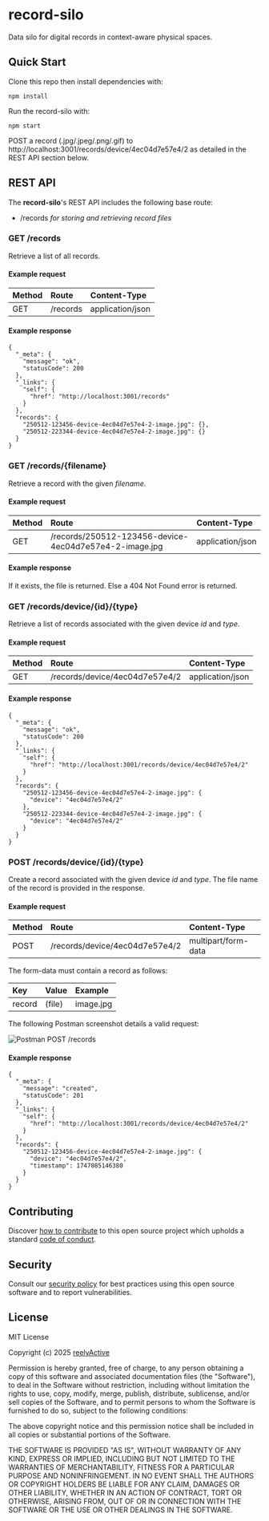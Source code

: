 record-silo
===========

Data silo for digital records in context-aware physical spaces.


Quick Start
-----------

Clone this repo then install dependencies with:

    npm install

Run the record-silo with:

    npm start

POST a record (.jpg/.jpeg/.png/.gif) to http://localhost:3001/records/device/4ec04d7e57e4/2 as detailed in the REST API section below.


REST API
--------

The __record-silo__'s REST API includes the following base route:
- /records _for storing and retrieving record files_

### GET /records

Retrieve a list of all records.

#### Example request

| Method | Route    | Content-Type     |
|:-------|:---------|:-----------------|
| GET    | /records | application/json |

#### Example response

    {
      "_meta": {
        "message": "ok",
        "statusCode": 200
      },
      "_links": {
        "self": {
          "href": "http://localhost:3001/records"
        }
      },
      "records": {
        "250512-123456-device-4ec04d7e57e4-2-image.jpg": {},
        "250512-223344-device-4ec04d7e57e4-2-image.jpg": {}
      }
    }


### GET /records/{filename}

Retrieve a record with the given _filename_.

#### Example request

| Method | Route                                           | Content-Type     |
|:-------|:------------------------------------------------|:-----------------|
| GET    | /records/250512-123456-device-4ec04d7e57e4-2-image.jpg | application/json |

#### Example response

If it exists, the file is returned.  Else a 404 Not Found error is returned.


### GET /records/device/{id}/{type}

Retrieve a list of records associated with the given device _id_ and _type_.

#### Example request

| Method | Route                          | Content-Type     |
|:-------|:-------------------------------|:-----------------|
| GET    | /records/device/4ec04d7e57e4/2 | application/json |

#### Example response

    {
      "_meta": {
        "message": "ok",
        "statusCode": 200
      },
      "_links": {
        "self": {
          "href": "http://localhost:3001/records/device/4ec04d7e57e4/2"
        }
      },
      "records": {
        "250512-123456-device-4ec04d7e57e4-2-image.jpg": {
          "device": "4ec04d7e57e4/2"
        },
        "250512-223344-device-4ec04d7e57e4-2-image.jpg": {
          "device": "4ec04d7e57e4/2"
        }
      }
    }

### POST /records/device/{id}/{type}

Create a record associated with the given device _id_ and _type_.  The file name of the record is provided in the response.

#### Example request

| Method | Route                          | Content-Type        |
|:-------|:-------------------------------|:--------------------|
| POST   | /records/device/4ec04d7e57e4/2 | multipart/form-data |

The form-data must contain a record as follows:

| Key      | Value        | Example      |
|:---------|:-------------|:-------------|
| record   | (file)       | image.jpg    |

The following Postman screenshot details a valid request:

![Postman POST /records](https://reelyactive.github.io/record-silo/images/postman-post-records.png)

#### Example response

    {
      "_meta": {
        "message": "created",
        "statusCode": 201
      },
      "_links": {
        "self": {
          "href": "http://localhost:3001/records/device/4ec04d7e57e4/2"
        }
      },
      "records": {
        "250512-123456-device-4ec04d7e57e4-2-image.jpg": {
          "device": "4ec04d7e57e4/2",
          "timestamp": 1747085146380
        }
      }
    }


Contributing
------------

Discover [how to contribute](CONTRIBUTING.md) to this open source project which upholds a standard [code of conduct](CODE_OF_CONDUCT.md).


Security
--------

Consult our [security policy](SECURITY.md) for best practices using this open source software and to report vulnerabilities.


License
-------

MIT License

Copyright (c) 2025 [reelyActive](https://www.reelyactive.com)

Permission is hereby granted, free of charge, to any person obtaining a copy of this software and associated documentation files (the "Software"), to deal in the Software without restriction, including without limitation the rights to use, copy, modify, merge, publish, distribute, sublicense, and/or sell copies of the Software, and to permit persons to whom the Software is furnished to do so, subject to the following conditions:

The above copyright notice and this permission notice shall be included in all copies or substantial portions of the Software.

THE SOFTWARE IS PROVIDED "AS IS", WITHOUT WARRANTY OF ANY KIND, EXPRESS OR 
IMPLIED, INCLUDING BUT NOT LIMITED TO THE WARRANTIES OF MERCHANTABILITY, 
FITNESS FOR A PARTICULAR PURPOSE AND NONINFRINGEMENT. IN NO EVENT SHALL THE 
AUTHORS OR COPYRIGHT HOLDERS BE LIABLE FOR ANY CLAIM, DAMAGES OR OTHER 
LIABILITY, WHETHER IN AN ACTION OF CONTRACT, TORT OR OTHERWISE, ARISING FROM, 
OUT OF OR IN CONNECTION WITH THE SOFTWARE OR THE USE OR OTHER DEALINGS IN 
THE SOFTWARE.